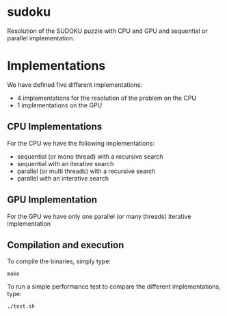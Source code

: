 # sudoku
Resolution of the SUDOKU puzzle with CPU and GPU and sequential or parallel implementation.

# Implementations

We have defined five different implementations:
- 4 implementations for the resolution of the problem on the CPU
- 1 implementations on the GPU

## CPU Implementations

For the CPU we have the following implementations:
- sequential (or mono thread) with a recursive search
- sequential with an iterative search
- parallel (or multi threads) with a recursive search
- parallel with an interative search

## GPU Implementation

For the GPU we have only one parallel (or many threads) iterative implementation

## Compilation and execution

To compile the binaries, simply type:

```
make
```

To run a simple performance test to compare the different implementations, type:

```
./test.sh
```
